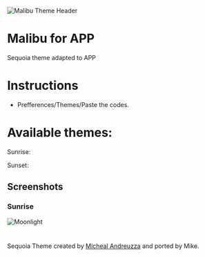 ![Malibu Theme Header](https://raw.githubusercontent.com/Malibu-Theme/assets/main/githubCover.png)

# Malibu for APP
Sequoia theme adapted to APP


# Instructions

- Prefferences/Themes/Paste the codes.


# Available themes:

Sunrise:

Sunset:



## Screenshots

### Sunrise
![Moonlight](https://github.com/Malibu-Theme/app/blob/main/sunrise.png?raw=true)


#

Sequoia Theme created by [Micheal Andreuzza](https://github.com/michael-andreuzza) and ported by Mike.
